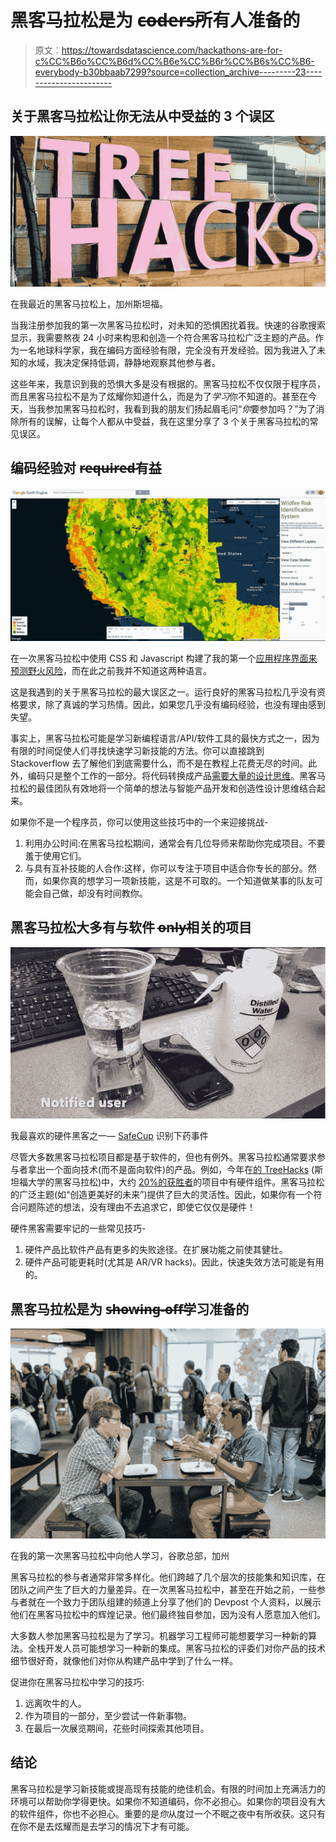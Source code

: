 # 黑客马拉松是为 c̶o̶d̶e̶r̶s̶所有人准备的

> 原文：<https://towardsdatascience.com/hackathons-are-for-c%CC%B6o%CC%B6d%CC%B6e%CC%B6r%CC%B6s%CC%B6-everybody-b30bbaab7299?source=collection_archive---------23----------------------->

## 关于黑客马拉松让你无法从中受益的 3 个误区

![](img/9a76cf101909ef2a471de1ffddc77cf3.png)

在我最近的黑客马拉松上，加州斯坦福。

当我注册参加我的第一次黑客马拉松时，对未知的恐惧困扰着我。快速的谷歌搜索显示，我需要熬夜 24 小时来构思和创造一个符合黑客马拉松广泛主题的产品。作为一名地球科学家，我在编码方面经验有限，完全没有开发经验。因为我进入了未知的水域，我决定保持低调，静静地观察其他参与者。

这些年来，我意识到我的恐惧大多是没有根据的。黑客马拉松不仅仅限于程序员，而且黑客马拉松不是为了炫耀你知道什么，而是为了*学习*你不知道的。甚至在今天，当我参加黑客马拉松时，我看到我的朋友们扬起眉毛问“*你*要参加吗？”为了消除所有的误解，让每个人都从中受益，我在这里分享了 3 个关于黑客马拉松的常见误区。

## 编码经验对 r̶e̶q̶u̶i̶r̶e̶d̶有益

![](img/fffcca4c360791723c5854e7eef2ca7b.png)

在一次黑客马拉松中使用 CSS 和 Javascript 构建了我的第一个[应用程序界面来预测野火风险](https://devpost.com/software/wildfire-risk-treehacks)，而在此之前我并不知道这两种语言。

这是我遇到的关于黑客马拉松的最大误区之一。运行良好的黑客马拉松几乎没有资格要求，除了真诚的学习热情。因此，如果您几乎没有编码经验，也没有理由感到失望。

事实上，黑客马拉松可能是学习新编程语言/API/软件工具的最快方式之一，因为有限的时间促使人们寻找快速学习新技能的方法。你可以直接跳到 Stackoverflow 去了解他们到底需要什么，而不是在教程上花费无尽的时间。此外，编码只是整个工作的一部分。将代码转换成产品[需要大量的设计思维](https://hbr.org/2016/04/hackathons-arent-just-for-coders)。黑客马拉松的最佳团队有效地将一个简单的想法与智能产品开发和创造性设计思维结合起来。

如果你不是一个程序员，你可以使用这些技巧中的一个来迎接挑战-

1.  利用办公时间:在黑客马拉松期间，通常会有几位导师来帮助你完成项目。不要羞于使用它们。
2.  与具有互补技能的人合作:这样，你可以专注于项目中适合你专长的部分。然而，如果你真的想学习一项新技能，这是不可取的。一个知道做某事的队友可能会自己做，却没有时间教你。

## 黑客马拉松大多有与软件 o̶n̶l̶y̶相关的项目

![](img/ce7a713aa82b451a90a632b0c0d219bb.png)

我最喜欢的硬件黑客之一— [SafeCup](https://devpost.com/software/safecup) 识别下药事件

尽管大多数黑客马拉松项目都是基于软件的，但也有例外。黑客马拉松通常要求参与者拿出一个面向技术(而不是面向软件)的产品。例如，今年在[的 TreeHacks](https://www.treehacks.com/) (斯坦福大学的黑客马拉松)中，大约 [20%的获胜者](https://treehacks-2020.devpost.com/submissions)的项目中有硬件组件。黑客马拉松的广泛主题(如“创造更美好的未来”)提供了巨大的灵活性。因此，如果你有一个符合问题陈述的想法，没有理由不去追求它，即使它仅仅是硬件！

硬件黑客需要牢记的一些常见技巧-

1.  硬件产品比软件产品有更多的失败途径。在扩展功能之前使其健壮。
2.  硬件产品可能更耗时(尤其是 AR/VR hacks)。因此，快速失效方法可能是有用的。

## 黑客马拉松是为 s̶h̶o̶w̶i̶n̶g̶-̶o̶f̶f̶学习准备的

![](img/a2c69276766311f335639c147c66d8a0.png)

在我的第一次黑客马拉松中向他人学习，谷歌总部，加州

黑客马拉松的参与者通常非常多样化。他们跨越了几个层次的技能集和知识库，在团队之间产生了巨大的力量差异。在一次黑客马拉松中，甚至在开始之前，一些参与者就在一个致力于团队组建的频道上分享了他们的 Devpost 个人资料，以展示他们在黑客马拉松中的辉煌记录。他们最终独自参加，因为没有人愿意加入他们。

大多数人参加黑客马拉松是为了学习。机器学习工程师可能想要学习一种新的算法。全栈开发人员可能想学习一种新的集成。黑客马拉松的评委们对你产品的技术细节很好奇，就像他们对你从构建产品中学到了什么一样。

促进你在黑客马拉松中学习的技巧:

1.  远离吹牛的人。
2.  作为项目的一部分，至少尝试一件新事物。
3.  在最后一次展览期间，花些时间探索其他项目。

## 结论

黑客马拉松是学习新技能或提高现有技能的绝佳机会。有限的时间加上充满活力的环境可以帮助你学得更快。如果你不知道编码，你不必担心。如果你的项目没有大的软件组件，你也不必担心。重要的是*你*从度过一个不眠之夜中有所收获。这只有在你不是去炫耀而是去学习的情况下才有可能。